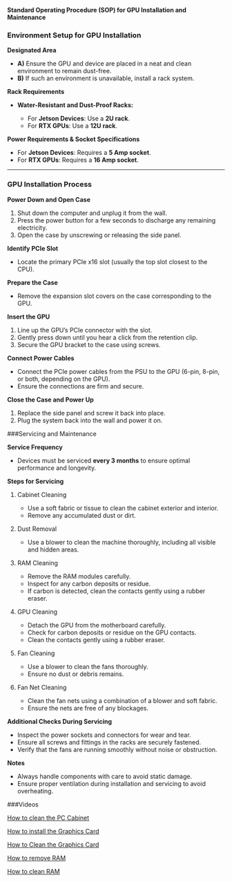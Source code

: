 **Standard Operating Procedure (SOP) for GPU Installation and Maintenance**

### Environment Setup for GPU Installation

**Designated Area**

- **A)** Ensure the GPU and device are placed in a neat and clean environment to remain dust-free.
- **B)** If such an environment is unavailable, install a rack system.

**Rack Requirements**

- **Water-Resistant and Dust-Proof Racks:**

  - For **Jetson Devices**: Use a **2U rack**.
  - For **RTX GPUs**: Use a **12U rack**.

**Power Requirements & Socket Specifications**

- For **Jetson Devices**: Requires a **5 Amp socket**.
- For **RTX GPUs**: Requires a **16 Amp socket**.

---

### GPU Installation Process

**Power Down and Open Case**

1. Shut down the computer and unplug it from the wall.
2. Press the power button for a few seconds to discharge any remaining electricity.
3. Open the case by unscrewing or releasing the side panel.

**Identify PCIe Slot**

- Locate the primary PCIe x16 slot (usually the top slot closest to the CPU).

**Prepare the Case**

- Remove the expansion slot covers on the case corresponding to the GPU.

**Insert the GPU**

1. Line up the GPU’s PCIe connector with the slot.
2. Gently press down until you hear a click from the retention clip.
3. Secure the GPU bracket to the case using screws.

**Connect Power Cables**

- Connect the PCIe power cables from the PSU to the GPU (6-pin, 8-pin, or both, depending on the GPU).
- Ensure the connections are firm and secure.

**Close the Case and Power Up**

1. Replace the side panel and screw it back into place.
2. Plug the system back into the wall and power it on.

###Servicing and Maintenance

**Service Frequency**

- Devices must be serviced **every 3 months** to ensure optimal performance and longevity.

**Steps for Servicing**

1. Cabinet Cleaning
    - Use a soft fabric or tissue to clean the cabinet exterior and interior.
    - Remove any accumulated dust or dirt.

2. Dust Removal
    - Use a blower to clean the machine thoroughly, including all visible and hidden areas.

3. RAM Cleaning
    - Remove the RAM modules carefully.
    - Inspect for any carbon deposits or residue.
    - If carbon is detected, clean the contacts gently using a rubber eraser.

4. GPU Cleaning
    - Detach the GPU from the motherboard carefully.
    - Check for carbon deposits or residue on the GPU contacts.
    - Clean the contacts gently using a rubber eraser.

5. Fan Cleaning
    - Use a blower to clean the fans thoroughly.
    - Ensure no dust or debris remains.

6. Fan Net Cleaning
    - Clean the fan nets using a combination of a blower and soft fabric.
    - Ensure the nets are free of any blockages.

**Additional Checks During Servicing**

- Inspect the power sockets and connectors for wear and tear.
- Ensure all screws and fittings in the racks are securely fastened.
- Verify that the fans are running smoothly without noise or obstruction.

**Notes**

- Always handle components with care to avoid static damage.
- Ensure proper ventilation during installation and servicing to avoid overheating.

###Videos 

[How to clean the PC Cabinet](https://www.youtube.com/shorts/rj1ufsWJ8Xg)

[How to install the Graphics Card](https://www.youtube.com/shorts/8lJxjcL9rHc)

[How to Clean the Graphics Card](https://www.youtube.com/shorts/MAgMiGaYd-4)

[How to remove RAM](https://www.youtube.com/shorts/OIrZT-J4XoI)

[How to clean RAM](https://www.youtube.com/shorts/9lMJh1gFMz0)

